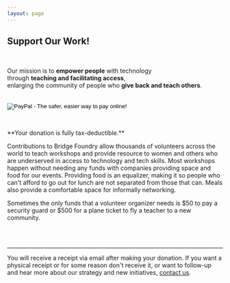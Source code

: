 ```yaml
---
layout: page
---
```

## Support Our Work!
<p>&nbsp;</p>

Our mission is to **empower people** with technology <br/>
through **teaching and facilitating access**,  <br/>
enlarging the community of people who
**give back and teach others**.

<br/>
<form action="https://www.paypal.com/cgi-bin/webscr" method="post" target="_top">
  <input type="hidden" name="cmd" value="_s-xclick">
  <input type="hidden" name="hosted_button_id" value="KRSF7C4ZPYFDQ">
  <input type="image" src="https://www.paypalobjects.com/en_US/i/btn/btn_donateCC_LG.gif" border="0" name="submit" alt="PayPal - The safer, easier way to pay online!">
  <img alt="" border="0" src="https://www.paypalobjects.com/en_US/i/scr/pixel.gif" width="1" height="1">
</form>
<p>&nbsp;</p>
**Your donation is fully tax-deductible.**

Contributions to Bridge Foundry allow thousands of volunteers across the world
to teach workshops and provide resource to women and others who are underserved
in access to technology and tech skills. Most workshops happen without needing any funds with companies providing space and food for our events. Providing food is an equalizer, making it so people who can't
afford to go out for lunch are not separated from those that can. Meals also
provide a comfortable space for informally networking.

Sometimes the only funds that a volunteer organizer needs is $50
to pay a security guard or $500 for a plane ticket to fly a teacher
to a new community.

<br/>
<br/>

---

You will receive a receipt via email
after making your donation. If you want a physical receipt or for some reason
don't receive it, or want to follow-up and hear more about our strategy and
new initiatives, [contact us](mailto:hello@bridgefoundry.org).

